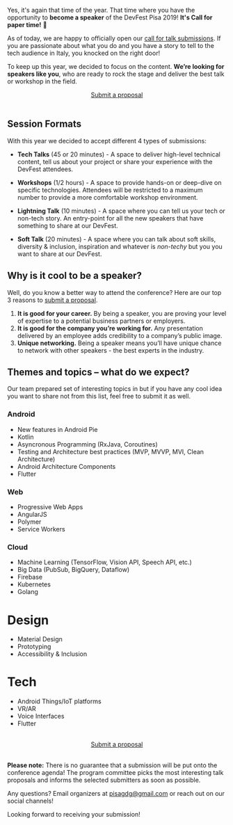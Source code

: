 Yes, it's again that time of the year. That time where you have the opportunity to **become a speaker** of the DevFest Pisa 2019! **It's Call for paper time!** 🎤

As of today, we are happy to officially open our [call for talk submissions](http://bit.ly/dfpi19-c4p). If you are passionate about what you do and you have a story to tell to the tech audience in Italy, you knocked on the right door!

To keep up this year, we decided to focus on the content. **We’re looking for speakers like you**, who are ready to rock the stage and deliver the best talk or workshop in the field.

<div style="text-align: center;">
<a href="http://bit.ly/dfpi19-c4p" target="_blank" class="style-scope header-content">
  <paper-button primary animated role="button" tabindex="0">Submit a proposal</paper-button>
</a>
</div>
<br/>

## Session Formats

With this year we decided to accept different 4 types of submissions:

* **Tech Talks** (45 or 20 minutes) - A space to deliver high-level technical content, tell us about your project or share your experience with the DevFest attendees.

* **Workshops** (1/2 hours) - A space to provide hands-on or deep-dive on specific technologies. Attendees will be restricted to a maximum number to provide a more comfortable workshop environment.

* **Lightning Talk** (10 minutes) - A space where you can tell us your tech or non-tech story. An entry-point for all the new speakers that have something to share at our DevFest.

* **Soft Talk** (20 minutes) - A space where you can talk about soft skills, diversity & inclusion, inspiration and whatever is _non-techy_ but you you want to share at our DevFest.

## Why is it cool to be a speaker?

Well, do you know a better way to attend the conference? Here are our top 3 reasons to [submit a proposal](http://bit.ly/dfpi19-c4p).

1. **It is good for your career.** By being a speaker, you are proving your level of expertise to a potential business partners or employers.
2. **It is good for the company you’re working for.** Any presentation delivered by an employee adds credibility to a company’s public image.
3. **Unique networking.** Being a speaker means you’ll have unique chance to network with other speakers - the best experts in the industry.

## Themes and topics – what do we expect?

Our team prepared set of interesting topics in but if you have any cool idea you want to share not from this list, feel free to submit it as well.

### Android
* New features in Android Pie
* Kotlin
* Asyncronous Programming (RxJava, Coroutines)
* Testing and Architecture best practices (MVP, MVVP, MVI, Clean Architecture)
* Android Architecture Components
* Flutter

### Web
* Progressive Web Apps
* AngularJS
* Polymer
* Service Workers

### Cloud
* Machine Learning (TensorFlow, Vision API, Speech API, etc.)
* Big Data (PubSub, BigQuery, Dataflow)
* Firebase
* Kubernetes
* Golang

# Design
* Material Design
* Prototyping
* Accessibility & Inclusion

# Tech
* Android Things/IoT platforms
* VR/AR
* Voice Interfaces
* Flutter

<br/>

<div style="text-align: center;">
<a href="http://bit.ly/dfpi19-c4p" target="_blank" class="style-scope header-content">
  <paper-button primary animated role="button" tabindex="0">Submit a proposal</paper-button>
</a>
</div>
<br/>

**Please note:** There is no guarantee that a submission will be put onto the conference agenda! The program committee picks the most interesting talk proposals and informs the selected submitters as soon as possible.

Any questions? Email organizers at [pisagdg@gmail.com](mailto:pisagdg+devfest@gmail.com) or reach out on our social channels!

Looking forward to receiving your submission!